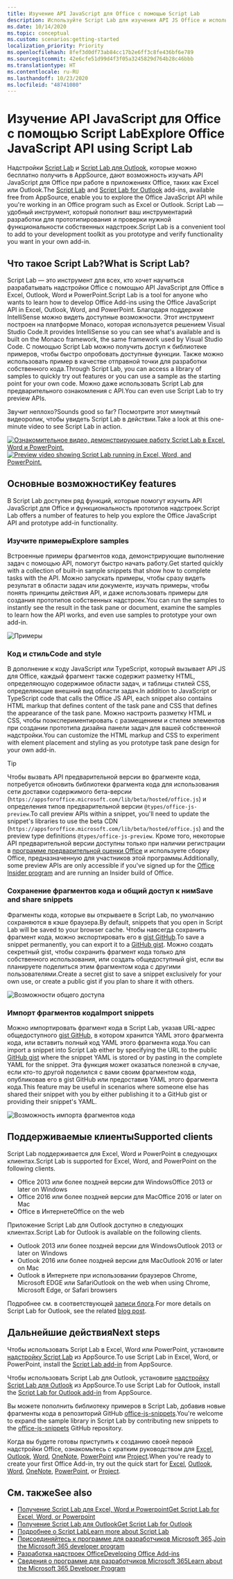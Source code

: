 ```yaml
---
title: Изучение API JavaScript для Office с помощью Script Lab
description: Используйте Script Lab для изучения API JS Office и использования функциональности работы с прототипами.
ms.date: 10/14/2020
ms.topic: conceptual
ms.custom: scenarios:getting-started
localization_priority: Priority
ms.openlocfilehash: 8fef3d0df73ab84cc17b2e6ff3c8fe436bf6e789
ms.sourcegitcommit: 42e6cfe51d99d4f3f05a3245829d764b28c46bbb
ms.translationtype: HT
ms.contentlocale: ru-RU
ms.lasthandoff: 10/23/2020
ms.locfileid: "48741080"
---
```

# <a name="explore-office-javascript-api-using-script-lab"></a><span data-ttu-id="ce76f-103">Изучение API JavaScript для Office с помощью Script Lab</span><span class="sxs-lookup"><span data-stu-id="ce76f-103">Explore Office JavaScript API using Script Lab</span></span>

<span data-ttu-id="ce76f-104">Надстройки [Script Lab](https://appsource.microsoft.com/product/office/WA104380862) и [Script Lab для Outlook](https://appsource.microsoft.com/product/office/wa200001603), которые можно бесплатно получить в AppSource, дают возможность изучать API JavaScript для Office при работе в приложениях Office, таких как Excel или Outlook.</span><span class="sxs-lookup"><span data-stu-id="ce76f-104">The [Script Lab](https://appsource.microsoft.com/product/office/WA104380862) and [Script Lab for Outlook](https://appsource.microsoft.com/product/office/wa200001603) add-ins, available free from AppSource, enable you to explore the Office JavaScript API while you're working in an Office program such as Excel or Outlook.</span></span> <span data-ttu-id="ce76f-105">Script Lab — удобный инструмент, который пополнит ваш инструментарий разработки для прототипирования и проверки нужной функциональности собственных надстроек.</span><span class="sxs-lookup"><span data-stu-id="ce76f-105">Script Lab is a convenient tool to add to your development toolkit as you prototype and verify functionality you want in your own add-in.</span></span>

## <a name="what-is-script-lab"></a><span data-ttu-id="ce76f-106">Что такое Script Lab?</span><span class="sxs-lookup"><span data-stu-id="ce76f-106">What is Script Lab?</span></span>

<span data-ttu-id="ce76f-107">Script Lab — это инструмент для всех, кто хочет научиться разрабатывать надстройки Office с помощью API JavaScript для Office в Excel, Outlook, Word и PowerPoint.</span><span class="sxs-lookup"><span data-stu-id="ce76f-107">Script Lab is a tool for anyone who wants to learn how to develop Office Add-ins using the Office JavaScript API in Excel, Outlook, Word, and PowerPoint.</span></span> <span data-ttu-id="ce76f-108">Благодаря поддержке IntelliSense можно видеть доступные возможности. Этот инструмент построен на платформе Monaco, которая используется решением Visual Studio Code.</span><span class="sxs-lookup"><span data-stu-id="ce76f-108">It provides IntelliSense so you can see what's available and is built on the Monaco framework, the same framework used by Visual Studio Code.</span></span> <span data-ttu-id="ce76f-109">С помощью Script Lab можно получить доступ к библиотеке примеров, чтобы быстро опробовать доступные функции. Также можно использовать пример в качестве отправной точки для разработки собственного кода.</span><span class="sxs-lookup"><span data-stu-id="ce76f-109">Through Script Lab, you can access a library of samples to quickly try out features or you can use a sample as the starting point for your own code.</span></span> <span data-ttu-id="ce76f-110">Можно даже использовать Script Lab для предварительного ознакомления с API.</span><span class="sxs-lookup"><span data-stu-id="ce76f-110">You can even use Script Lab to try preview APIs.</span></span>

<span data-ttu-id="ce76f-111">Звучит неплохо?</span><span class="sxs-lookup"><span data-stu-id="ce76f-111">Sounds good so far?</span></span> <span data-ttu-id="ce76f-112">Посмотрите этот минутный видеоролик, чтобы увидеть Script Lab в действии.</span><span class="sxs-lookup"><span data-stu-id="ce76f-112">Take a look at this one-minute video to see Script Lab in action.</span></span>

<span data-ttu-id="ce76f-113">[![Ознакомительное видео, демонстрирующее работу Script Lab в Excel, Word и PowerPoint.](../images/screenshot-wide-youtube.png 'Ознакомительное видео о Script Lab')](https://aka.ms/scriptlabvideo)</span><span class="sxs-lookup"><span data-stu-id="ce76f-113">[![Preview video showing Script Lab running in Excel, Word, and PowerPoint.](../images/screenshot-wide-youtube.png 'Script Lab preview video')](https://aka.ms/scriptlabvideo)</span></span>

## <a name="key-features"></a><span data-ttu-id="ce76f-114">Основные возможности</span><span class="sxs-lookup"><span data-stu-id="ce76f-114">Key features</span></span>

<span data-ttu-id="ce76f-115">В Script Lab доступен ряд функций, которые помогут изучить API JavaScript для Office и функциональность прототипов надстроек.</span><span class="sxs-lookup"><span data-stu-id="ce76f-115">Script Lab offers a number of features to help you explore the Office JavaScript API and prototype add-in functionality.</span></span>

### <a name="explore-samples"></a><span data-ttu-id="ce76f-116">Изучите примеры</span><span class="sxs-lookup"><span data-stu-id="ce76f-116">Explore samples</span></span>

<span data-ttu-id="ce76f-117">Встроенные примеры фрагментов кода, демонстрирующие выполнение задач с помощью API, помогут быстро начать работу.</span><span class="sxs-lookup"><span data-stu-id="ce76f-117">Get started quickly with a collection of built-in sample snippets that show how to complete tasks with the API.</span></span> <span data-ttu-id="ce76f-118">Можно запускать примеры, чтобы сразу видеть результат в области задач или документе, изучать примеры, чтобы понять принципы действия API, и даже использовать примеры для создания прототипов собственных надстроек.</span><span class="sxs-lookup"><span data-stu-id="ce76f-118">You can run the samples to instantly see the result in the task pane or document, examine the samples to learn how the API works, and even use samples to prototype your own add-in.</span></span>

![Примеры](../images/script-lab-samples.jpg)

### <a name="code-and-style"></a><span data-ttu-id="ce76f-120">Код и стиль</span><span class="sxs-lookup"><span data-stu-id="ce76f-120">Code and style</span></span>

<span data-ttu-id="ce76f-121">В дополнение к коду JavaScript или TypeScript, который вызывает API JS для Office, каждый фрагмент также содержит разметку HTML, определяющую содержимое области задач, и таблицы стилей CSS, определяющие внешний вид области задач.</span><span class="sxs-lookup"><span data-stu-id="ce76f-121">In addition to JavaScript or TypeScript code that calls the Office JS API, each snippet also contains HTML markup that defines content of the task pane and CSS that defines the appearance of the task pane.</span></span> <span data-ttu-id="ce76f-122">Можно настроить разметку HTML и  CSS, чтобы поэкспериментировать с размещением и стилем элементов при создании прототипа дизайна панели задач для вашей собственной надстройки.</span><span class="sxs-lookup"><span data-stu-id="ce76f-122">You can customize the HTML markup and CSS to experiment with element placement and styling as you prototype task pane design for your own add-in.</span></span>

> [!TIP]
> <span data-ttu-id="ce76f-123">Чтобы вызвать API предварительной версии во фрагменте кода, потребуется обновить библиотеки фрагмента кода для использования сети доставки содержимого бета-версии (`https://appsforoffice.microsoft.com/lib/beta/hosted/office.js`) и определения типов предварительной версии `@types/office-js-preview`.</span><span class="sxs-lookup"><span data-stu-id="ce76f-123">To call preview APIs within a snippet, you'll need to update the snippet's libraries to use the beta CDN (`https://appsforoffice.microsoft.com/lib/beta/hosted/office.js`) and the preview type definitions `@types/office-js-preview`.</span></span> <span data-ttu-id="ce76f-124">Кроме того, некоторые API предварительной версии доступны только при наличии регистрации в [программе предварительной оценки Office](https://insider.office.com) и используете сборку Office, предназначенную для участников этой программы.</span><span class="sxs-lookup"><span data-stu-id="ce76f-124">Additionally, some preview APIs are only accessible if you've signed up for the [Office Insider program](https://insider.office.com) and are running an Insider build of Office.</span></span>

### <a name="save-and-share-snippets"></a><span data-ttu-id="ce76f-125">Сохранение фрагментов кода и общий доступ к ним</span><span class="sxs-lookup"><span data-stu-id="ce76f-125">Save and share snippets</span></span>

<span data-ttu-id="ce76f-126">Фрагменты кода, которые вы открываете в Script Lab, по умолчанию сохраняются в кэше браузера.</span><span class="sxs-lookup"><span data-stu-id="ce76f-126">By default, snippets that you open in Script Lab will be saved to your browser cache.</span></span> <span data-ttu-id="ce76f-127">Чтобы навсегда сохранить фрагмент кода, можно экспортировать его в [gist GitHub](https://gist.github.com).</span><span class="sxs-lookup"><span data-stu-id="ce76f-127">To save a snippet permanently, you can export it to a [GitHub gist](https://gist.github.com).</span></span> <span data-ttu-id="ce76f-128">Можно создать секретный gist, чтобы сохранить фрагмент кода только для собственного использования, или создать общедоступный gist, если вы планируете поделиться этим фрагментом кода с другими пользователями.</span><span class="sxs-lookup"><span data-stu-id="ce76f-128">Create a secret gist to save a snippet exclusively for your own use, or create a public gist if you plan to share it with others.</span></span>

![Возможности общего доступа](../images/script-lab-share.jpg)

### <a name="import-snippets"></a><span data-ttu-id="ce76f-130">Импорт фрагментов кода</span><span class="sxs-lookup"><span data-stu-id="ce76f-130">Import snippets</span></span>

<span data-ttu-id="ce76f-131">Можно импортировать фрагмент кода в Script Lab, указав URL-адрес общедоступного [gist GitHub](https://gist.github.com), в котором хранится YAML этого фрагмента кода, или вставить полный код YAML этого фрагмента кода.</span><span class="sxs-lookup"><span data-stu-id="ce76f-131">You can import a snippet into Script Lab either by specifying the URL to the public [GitHub gist](https://gist.github.com) where the snippet YAML is stored or by pasting in the complete YAML for the snippet.</span></span> <span data-ttu-id="ce76f-132">Эта функция может оказаться полезной в случае, если кто-то другой поделился с вами своим фрагментом кода, опубликовав его в gist GitHub или предоставив YAML этого фрагмента кода.</span><span class="sxs-lookup"><span data-stu-id="ce76f-132">This feature may be useful in scenarios where someone else has shared their snippet with you by either publishing it to a GitHub gist or providing their snippet's YAML.</span></span>

![Возможность импорта фрагментов кода](../images/script-lab-import-snippet.jpg)

## <a name="supported-clients"></a><span data-ttu-id="ce76f-134">Поддерживаемые клиенты</span><span class="sxs-lookup"><span data-stu-id="ce76f-134">Supported clients</span></span>

<span data-ttu-id="ce76f-135">Script Lab поддерживается для Excel, Word и  PowerPoint в следующих клиентах.</span><span class="sxs-lookup"><span data-stu-id="ce76f-135">Script Lab is supported for Excel, Word, and PowerPoint on the following clients.</span></span>

- <span data-ttu-id="ce76f-136">Office 2013 или более поздней версии для Windows</span><span class="sxs-lookup"><span data-stu-id="ce76f-136">Office 2013 or later on Windows</span></span>
- <span data-ttu-id="ce76f-137">Office 2016 или более поздней версии для Mac</span><span class="sxs-lookup"><span data-stu-id="ce76f-137">Office 2016 or later on Mac</span></span>
- <span data-ttu-id="ce76f-138">Office в Интернете</span><span class="sxs-lookup"><span data-stu-id="ce76f-138">Office on the web</span></span>

<span data-ttu-id="ce76f-139">Приложение Script Lab для Outlook доступно в следующих клиентах.</span><span class="sxs-lookup"><span data-stu-id="ce76f-139">Script Lab for Outlook is available on the following clients.</span></span>

- <span data-ttu-id="ce76f-140">Outlook 2013 или более поздней версии для Windows</span><span class="sxs-lookup"><span data-stu-id="ce76f-140">Outlook 2013 or later on Windows</span></span>
- <span data-ttu-id="ce76f-141">Outlook 2016 или более поздней версии для Mac</span><span class="sxs-lookup"><span data-stu-id="ce76f-141">Outlook 2016 or later on Mac</span></span>
- <span data-ttu-id="ce76f-142">Outlook в Интернете при использовании браузеров Chrome, Microsoft EDGE или Safari</span><span class="sxs-lookup"><span data-stu-id="ce76f-142">Outlook on the web when using Chrome, Microsoft Edge, or Safari browsers</span></span>

<span data-ttu-id="ce76f-143">Подробнее см. в соответствующей [записи блога](https://developer.microsoft.com/outlook/blogs/script-lab-now-supports-outlook/).</span><span class="sxs-lookup"><span data-stu-id="ce76f-143">For more details on Script Lab for Outlook, see the related [blog post](https://developer.microsoft.com/outlook/blogs/script-lab-now-supports-outlook/).</span></span>

## <a name="next-steps"></a><span data-ttu-id="ce76f-144">Дальнейшие действия</span><span class="sxs-lookup"><span data-stu-id="ce76f-144">Next steps</span></span>

<span data-ttu-id="ce76f-145">Чтобы использовать Script Lab в Excel, Word или  PowerPoint, установите [надстройку Script Lab](https://appsource.microsoft.com/product/office/WA104380862) из AppSource.</span><span class="sxs-lookup"><span data-stu-id="ce76f-145">To use Script Lab in Excel, Word, or PowerPoint, install the [Script Lab add-in](https://appsource.microsoft.com/product/office/WA104380862) from AppSource.</span></span> 

<span data-ttu-id="ce76f-146">Чтобы использовать Script Lab для Outlook, установите [надстройку Script Lab для Outlook](https://appsource.microsoft.com/product/office/wa200001603) из AppSource.</span><span class="sxs-lookup"><span data-stu-id="ce76f-146">To use Script Lab for Outlook, install the [Script Lab for Outlook add-in](https://appsource.microsoft.com/product/office/wa200001603) from AppSource.</span></span>

<span data-ttu-id="ce76f-147">Вы можете пополнить библиотеку примеров в Script Lab, добавив новые фрагменты кода в репозиторий GitHub [office-js-snippets](https://github.com/OfficeDev/office-js-snippets#office-js-snippets).</span><span class="sxs-lookup"><span data-stu-id="ce76f-147">You're welcome to expand the sample library in Script Lab by contributing new snippets to the [office-js-snippets](https://github.com/OfficeDev/office-js-snippets#office-js-snippets) GitHub repository.</span></span>

<span data-ttu-id="ce76f-148">Когда вы будете готовы приступить к созданию своей первой надстройки Office, ознакомьтесь с кратким руководством для [Excel](../quickstarts/excel-quickstart-jquery.md), [Outlook](../quickstarts/outlook-quickstart.md), [Word](../quickstarts/word-quickstart.md), [OneNote](../quickstarts/onenote-quickstart.md), [PowerPoint](../quickstarts/powerpoint-quickstart.md) или [Project](../quickstarts/project-quickstart.md).</span><span class="sxs-lookup"><span data-stu-id="ce76f-148">When you're ready to create your first Office Add-in, try out the quick start for [Excel](../quickstarts/excel-quickstart-jquery.md), [Outlook](../quickstarts/outlook-quickstart.md), [Word](../quickstarts/word-quickstart.md), [OneNote](../quickstarts/onenote-quickstart.md), [PowerPoint](../quickstarts/powerpoint-quickstart.md), or [Project](../quickstarts/project-quickstart.md).</span></span>

## <a name="see-also"></a><span data-ttu-id="ce76f-149">См. также</span><span class="sxs-lookup"><span data-stu-id="ce76f-149">See also</span></span>

- [<span data-ttu-id="ce76f-150">Получение Script Lab для Excel, Word и Powerpoint</span><span class="sxs-lookup"><span data-stu-id="ce76f-150">Get Script Lab for Excel, Word, or Powerpoint</span></span>](https://appsource.microsoft.com/product/office/WA104380862)
- [<span data-ttu-id="ce76f-151">Получение Script Lab для Outlook</span><span class="sxs-lookup"><span data-stu-id="ce76f-151">Get Script Lab for Outlook</span></span>](https://appsource.microsoft.com/product/office/wa200001603)
- [<span data-ttu-id="ce76f-152">Подробнее о Script Lab</span><span class="sxs-lookup"><span data-stu-id="ce76f-152">Learn more about Script Lab</span></span>](https://github.com/OfficeDev/script-lab#script-lab-a-microsoft-garage-project)
- <span data-ttu-id="ce76f-153">[Присоединяйтесь к программе для разработчиков Microsoft 365](https://developer.microsoft.com/office/dev-program).</span><span class="sxs-lookup"><span data-stu-id="ce76f-153">[Join the Microsoft 365 developer program](https://developer.microsoft.com/office/dev-program)</span></span>
- [<span data-ttu-id="ce76f-154">Разработка надстроек Office</span><span class="sxs-lookup"><span data-stu-id="ce76f-154">Developing Office Add-ins</span></span>](../develop/develop-overview.md)
- [<span data-ttu-id="ce76f-155">Сведения о программе для разработчиков Microsoft 365</span><span class="sxs-lookup"><span data-stu-id="ce76f-155">Learn about the Microsoft 365 Developer Program</span></span>](https://developer.microsoft.com/microsoft-365/dev-program)


